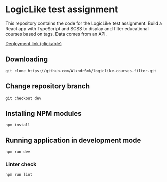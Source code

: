 # LogicLike test assignment

This repository contains the code for the LogicLike test assignment. Build a React app with TypeScript and SCSS to display and filter educational courses based on tags. Data comes from an API.

[Deployment link (clickable)](https://luxury-phoenix-775522.netlify.app/)

## Downloading

```
git clone https://github.com/AlxndrSmk/logiclike-courses-filter.git
```

## Change repository branch

```
git checkout dev
```

## Installing NPM modules

```
npm install
```

## Running application in development mode

```
npm run dev
```

### Linter check

```
npm run lint
```
